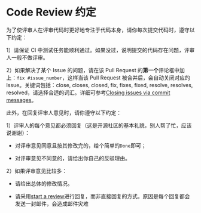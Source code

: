 # Code Review 约定

为了使评审人在评审代码时更好地专注于代码本身，请你每次提交代码时，遵守以下约定：

1）请保证 CI 中测试任务能顺利通过。如果没过，说明提交的代码存在问题，评审人一般不做评审。

2）如果解决了某个 Issue 的问题，请在该 Pull Request 的**第一个**评论框中加上：`fix #issue_number`，这样当该 Pull Request 被合并后，会自动关闭对应的 Issue。关键词包括：close, closes, closed, fix, fixes, fixed, resolve, resolves, resolved，请选择合适的词汇。详细可参考[Closing issues via commit messages](https://help.github.com/articles/closing-issues-via-commit-messages)。

此外，在回复评审人意见时，请你遵守以下约定：

1）评审人的每个意见都必须回复（这是开源社区的基本礼貌，别人帮了忙，应该说谢谢）：

   - 对评审意见同意且按其修改完的，给个简单的`Done`即可；

   - 对评审意见不同意的，请给出你自己的反驳理由。

2）如果评审意见比较多：

   - 请给出总体的修改情况。

   - 请采用[start a review](https://help.github.com/articles/reviewing-proposed-changes-in-a-pull-request/)进行回复，而非直接回复的方式。原因是每个回复都会发送一封邮件，会造成邮件灾难

